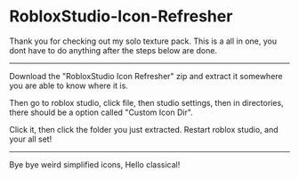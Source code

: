 # RobloxStudio-Icon-Refresher
Thank you for checking out my solo texture pack. This is a all in one, you dont have to do anything after the steps below are done.

------------------------------------------------------------------------

Download the "RobloxStudio Icon Refresher" zip and extract it somewhere you are able to know where it is.

Then go to roblox studio, click file, then studio settings, then in directories, there should be a option called "Custom Icon Dir".

Click it, then click the folder you just extracted. Restart roblox studio, and your all set!

------------------------------------------------------------------------

Bye bye weird simplified icons, Hello classical!
